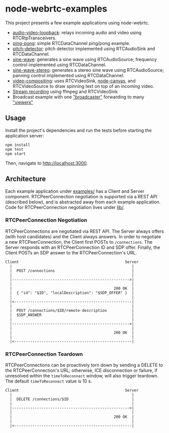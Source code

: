 node-webrtc-examples
====================

This project presents a few example applications using node-webrtc.

- [audio-video-loopback](examples/audio-video-loopback): relays incoming audio
  and video using RTCRtpTransceivers.
- [ping-pong](examples/ping-pong): simple RTCDataChannel ping/pong example.
- [pitch-detector](examples/pitch-detector): pitch detector implemented using
  RTCAudioSink and RTCDataChannel.
- [sine-wave](examples/sine-wave): generates a sine wave using RTCAudioSource;
  frequency control implemented using RTCDataChannel.
- [sine-wave-stereo](examples/sine-wave-stereo): generates a stereo sine wave
  using RTCAudioSource; panning control implemented using RTCDataChannel.
- [video-compositing](examples/video-compositing): uses RTCVideoSink,
  [node-canvas](https://github.com/Automattic/node-canvas), and RTCVideoSource
  to draw spinning text on top of an incoming video.
- [Stream recording](examples/stream-record) using ffmpeg and RTCVideoSink
- Broadcast example with one ["broadcaster"](examples/broadcaster) forwarding to many ["viewers"](examples/viewers)

Usage
-----

Install the project's dependencies and run the tests before starting the
application server:

```
npm install
npm test
npm start
```

Then, navigate to [http://localhost:3000](http://localhost:3000).

Architecture
------------

Each example application under [examples/](examples) has a Client and Server
component. RTCPeerConnection negotiation is supported via a REST API (described
below), and is abstracted away from each example application. Code for
RTCPeerConnection negotiation lives under [lib/](lib).

### RTCPeerConnection Negotiation

RTCPeerConnections are negotiated via REST API. The Server always offers (with
host candidates) and the Client always answers. In order to negotiate a new
RTCPeerConnection, the Client first POSTs to `/connections`. The Server responds
with an RTCPeerConnection ID and SDP offer. Finally, the Client POSTs an SDP
answer to the RTCPeerConnection's URL.

```
Client                                               Server
  |                                                     |
  |  POST /connections                                  |
  |                                                     |
  |---------------------------------------------------->|
  |                                                     |
  |                                             200 OK  |
  |  { "id": "$ID", "localDescription": "$SDP_OFFER" }  |
  |                                                     |
  |<----------------------------------------------------|
  |                                                     |
  |  POST /connections/$ID/remote-description           |
  |  $SDP_ANSWER                                        |
  |                                                     |
  |---------------------------------------------------->|
  |                                                     |
  |                                             200 OK  |
  |                                                     |
  |<----------------------------------------------------|
```

### RTCPeerConnection Teardown

RTCPeerConnections can be proactively torn down by sending a DELETE to the
RTCPeerConnection's URL; otherwise, ICE disconnection or failure, if unresolved
within the `timeToReconnect` window, will also trigger teardown. The default
`timeToReconnect` value is 10 s.

```
Client                                               Server
  |                                                     |
  |  DELETE /connections/$ID                            |
  |                                                     |
  |---------------------------------------------------->|
  |                                                     |
  |                                             200 OK  |
  |                                                     |
  |<----------------------------------------------------|
```
